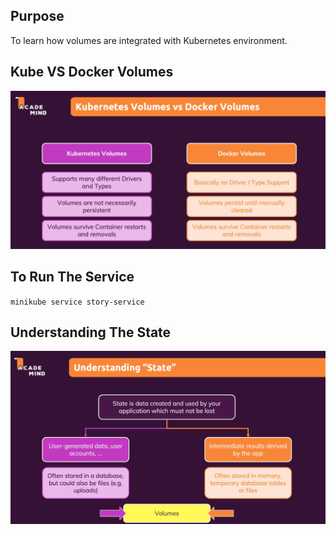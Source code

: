 ## Purpose
To learn how volumes are integrated with Kubernetes environment.

## Kube VS Docker Volumes
![My Image](images/kube-docker-volumes.png)

## To Run The Service
`minikube service story-service`

## Understanding The State
![My Image](images/understanding-state.png)